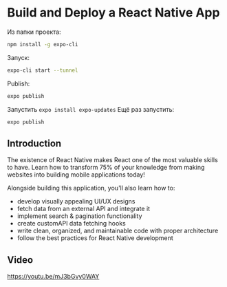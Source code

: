# Build and Deploy a React Native App

Из папки проекта:
```bash
npm install -g expo-cli
```
Запуск:
```bash
expo-cli start --tunnel
```
Publish:
```bash
expo publish
```
Запустить `expo install expo-updates`
Ещё раз запустить:
```bash
expo publish
```
## Introduction
The existence of React Native makes React one of the most valuable skills to have. Learn how to transform 75% of your knowledge from making websites into building mobile applications today!

Alongside building this application, you'll also learn how to:
- develop visually appealing UI/UX designs
- fetch data from an external API and integrate it
- implement search & pagination functionality
- create customAPI data fetching hooks
- write clean, organized, and maintainable code with proper architecture
- follow the best practices for React Native development

## Video
https://youtu.be/mJ3bGvy0WAY
